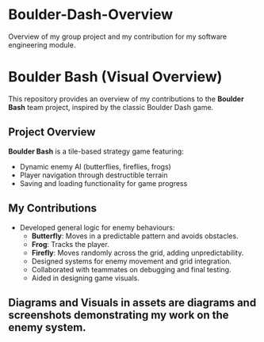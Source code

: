 # Boulder-Dash-Overview
Overview of my group project and my contribution for my software engineering module.
# Boulder Bash (Visual Overview) 
This repository provides an overview of my contributions to the **Boulder Bash** team project, inspired by the classic Boulder Dash game. 
## Project Overview 
**Boulder Bash** is a tile-based strategy game featuring: 
- Dynamic enemy AI (butterflies, fireflies, frogs)
- Player navigation through destructible terrain
- Saving and loading functionality for game progress
## My Contributions 
- Developed general logic for enemy behaviours:
  - **Butterfly**: Moves in a predictable pattern and avoids obstacles.
  - **Frog**: Tracks the player.
  - **Firefly**: Moves randomly across the grid, adding unpredictability.
  - Designed systems for enemy movement and grid integration.
  - Collaborated with teammates on debugging and final testing.
  - Aided in designing game visuals.
## Diagrams and Visuals in assets are diagrams and screenshots demonstrating my work on the enemy system.

